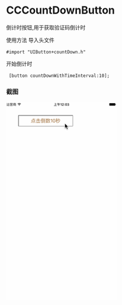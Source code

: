 # CCCountDownButton
倒计时按钮,用于获取验证码倒计时


使用方法  导入头文件
```
#import "UIButton+countDown.h"
```

开始倒计时

```objc
 [button countDownWithTimeInterval:10];
```


### 截图


<img src="https://github.com/xiongcaichang/CCCountDownButton/blob/master/demo.gif" alt="Drawing" width="300px" />
